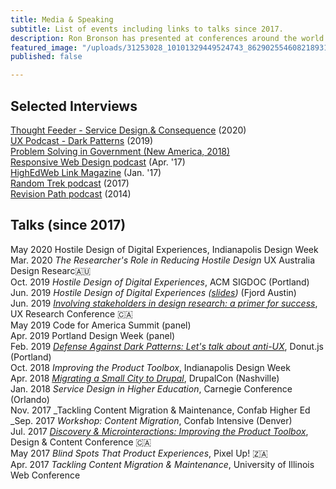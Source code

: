 ```yaml
---
title: Media & Speaking
subtitle: List of events including links to talks since 2017.
description: Ron Bronson has presented at conferences around the world since 2016.
featured_image: "/uploads/31253028_10101329449524743_8629025546082189312_o.jpg"
published: false

---
```


## Selected Interviews

[Thought Feeder - Service Design.& Consequence](https://thoughtfeederpod.com/podcast/service-design-and-consequences/ "Thought Feeder") (2020)  
[UX Podcast - Dark Patterns](https://drunkenux.com/podcast/dux41/) (2019)  
[Problem Solving in Government (New America, 2018)](https://www.newamerica.org/public-interest-technology/reports/problem-solving-government/this-is-everyones-work/)  
[Responsive Web Design podcast](https://responsivewebdesign.com/podcast/ron-bronson/) (Apr. '17)  
[HighEdWeb Link Magazine](https://link.highedweb.org/2017/01/six-questions-with-ron-bronson/) (Jan. '17)  
[Random Trek podcast](https://www.theincomparable.com/randomtrek/145/) (2017)  
[Revision Path podcast](http://revisionpath.com/ron-bronson/) (2014)

## Talks (since 2017)

May 2020 Hostile Design of Digital Experiences, Indianapolis Design Week  
Mar. 2020 _The Researcher's Role in Reducing Hostile Design_ UX Australia Design Researc🇦🇺  
Oct. 2019 _Hostile Design of Digital Experiences_, ACM SIGDOC (Portland)  
Jun. 2019 _Hostile Design of Digital Experiences (_[_slides_](https://speakerdex.co/ronbronson/hostile-design-of-digital-experiences-f6054e73)_)_ (Fjord Austin)  
Jun. 2019 [_Involving stakeholders in design research: a primer for success_](http://uxrconference.com/ron-bronson.html), UX Research Conference 🇨🇦  
May 2019 Code for America Summit (panel)  
Apr. 2019 Portland Design Week (panel)  
Feb. 2019 [_Defense Against Dark Patterns: Let's talk about anti-UX_](https://youtu.be/3nLretWklAo), Donut.js (Portland)  
Oct. 2018 _Improving the Product Toolbox_, Indianapolis Design Week  
Apr. 2018 [_Migrating a Small City to Drupal_](https://www.youtube.com/watch?v=REUJCWpFOcI), DrupalCon (Nashville)  
Jan. 2018 _Service Design in Higher Education_, Carnegie Conference (Orlando)  
Nov. 2017 _Tackling Content Migration & Maintenance, Confab Higher Ed  
_Sep. 2017 _Workshop: Content Migration_, Confab Intensive (Denver)  
Jul. 2017 [_Discovery & Microinteractions: Improving the Product Toolbox_](https://vimeo.com/228911684), Design & Content Conference 🇨🇦  
May 2017 _Blind Spots That Product Experiences_, Pixel Up! 🇿🇦  
Apr. 2017 _Tackling Content Migration & Maintenance_, University of Illinois Web Conference